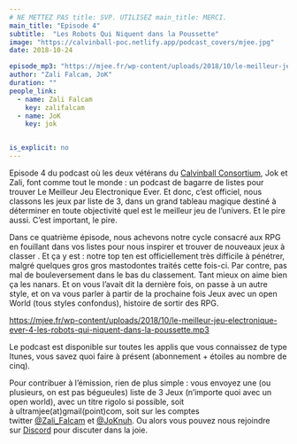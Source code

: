 ```yaml
---
# NE METTEZ PAS title: SVP. UTILISEZ main_title: MERCI.
main_title: "Episode 4"
subtitle:  "Les Robots Qui Niquent dans la Poussette"
image: "https://calvinball-poc.netlify.app/podcast_covers/mjee.jpg"
date: 2018-10-24

episode_mp3: "https://mjee.fr/wp-content/uploads/2018/10/le-meilleur-jeu-electronique-ever-4-les-robots-qui-niquent-dans-la-poussette.mp3"
author: "Zali Falcam, JoK"
duration: ""
people_link: 
  - name: Zali Falcam
    key: zalifalcam
  - name: JoK
    key: jok


is_explicit: no
---
```


<PodcastHeader/>

<!-- ECRIRE LA DESCRIPTION DE L'EPISODE SOUS CETTE LIGNE -->
<p>Episode 4 du podcast où les deux vétérans du&nbsp;<a href="https://calvinballradio.wordpress.com/" rel="nofollow">Calvinball Consortium</a>, Jok et Zali, font comme tout le monde : un podcast de bagarre de listes pour trouver&nbsp;Le Meilleur Jeu Electronique Ever.&nbsp;Et donc, c’est officiel, nous classons les jeux par liste de 3, dans un grand tableau magique destiné à déterminer en toute objectivité quel est le meilleur jeu de l’univers. Et le pire aussi. C’est important, le pire.</p>
<p>Dans ce quatrième épisode, nous achevons notre cycle consacré aux RPG en fouillant dans vos listes pour nous inspirer et trouver de nouveaux jeux à classer . Et ça y est : notre top ten est officiellement très difficile à pénétrer, malgré quelques gros gros mastodontes traités cette fois-ci. Par contre, pas mal de bouleversement dans le bas du classement. Tant mieux on aime bien ça les nanars. Et on vous l’avait dit la dernière fois, on passe à un autre style, et on va vous parler à partir de la prochaine fois&nbsp;Jeux avec un open World&nbsp;(tous styles confondus), histoire de sortir des RPG.</p>
<p><a href="https://mjee.fr/wp-content/uploads/2018/10/le-meilleur-jeu-electronique-ever-4-les-robots-qui-niquent-dans-la-poussette.mp3" rel="nofollow">https://mjee.fr/wp-content/uploads/2018/10/le-meilleur-jeu-electronique-ever-4-les-robots-qui-niquent-dans-la-poussette.mp3</a></p>
<p>Le podcast est disponible sur toutes les applis que vous connaissez de type Itunes, vous savez quoi faire à présent (abonnement + étoiles au nombre de cinq).</p>
<p>Pour contribuer à l’émission, rien de plus simple : vous envoyez une (ou plusieurs, on est pas bégueules) liste de&nbsp;3 Jeux&nbsp;(n’importe quoi avec&nbsp;un open world), avec un titre rigolo si possible, soit à&nbsp;ultramjee(at)gmail(point)com, soit sur les comptes twitter&nbsp;<a href="https://twitter.com/Zali_Falcam" rel="nofollow">@Zali_Falcam</a>&nbsp;et&nbsp;<a href="https://twitter.com/JoKnuh" rel="nofollow">@JoKnuh</a>.&nbsp;Ou alors vous pouvez nous rejoindre sur&nbsp;<a href="https://discord.gg/4RnA9v7" rel="nofollow">Discord</a>&nbsp;pour discuter dans la joie.</p>



